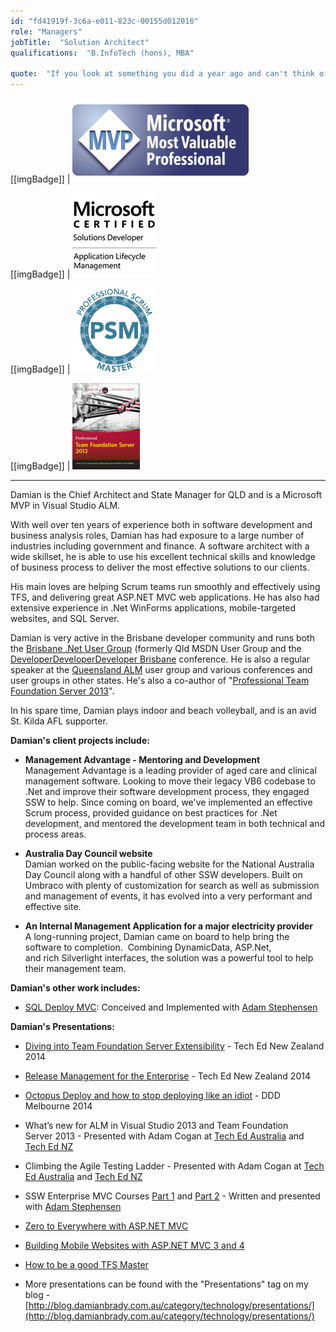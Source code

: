 ```yaml
---
id: "fd41919f-3c6a-e011-823c-00155d012016"
role: "Managers"
jobTitle:  "Solution Architect"
qualifications:  "B.InfoTech (hons), MBA"

quote:  "If you look at something you did a year ago and can't think of a better way to do it, it's not a sign you did it perfectly the first time, it's a sign you're not learning."
---
```


[[imgBadge]]
| ![MVP](../badges/Certification-microsoft-mvp.png)

[[imgBadge]]
| ![ALM](../badges/Certification-microsoft-developer-alm.png)

[[imgBadge]]
| ![Google Ads Mobile Awards](../badges/Certification-scrumorg-master-1.png) 

[[imgBadge]]
| [![cover_small.png](./Images/Bio/cover_small.png)](http://brdy.in/ProTFS2013) 


---

 Damian is the Chief Architect and State Manager for QLD and is a Microsoft MVP in Visual Studio ALM.  

 With well over ten years of experience both in software development and business analysis roles, Damian has had exposure to a large number of industries including government and finance. A software architect with a wide skillset, he is able to use his excellent technical skills and knowledge of business process to deliver the most effective solutions to our clients.  

 His main loves are helping Scrum teams run smoothly and effectively using TFS, and delivering great ASP.NET MVC web applications. He has also had extensive experience in .Net WinForms applications, mobile-targeted websites, and SQL Server.  

 Damian is very active in the Brisbane developer community and runs both the [Brisbane .Net User Group](http://www.meetup.com/Brisbane-Net-User-Group/ "Brisbane .Net User Group") (formerly Qld MSDN User Group and the 
[DeveloperDeveloperDeveloper Brisbane](http://www.dddbrisbane.com/ "DDD Brisbane") conference.  He is also a regular speaker at the 
[Queensland ALM](http://www.qalmug.org/ "Qld ALM User Group") user group and various conferences and user groups in other states. He's also a co-author of "[Professional Team Foundation Server 2013](http://brdy.in/ProTFS2013)".  

 In his spare time, Damian plays indoor and beach volleyball, and is an avid St. Kilda AFL supporter. 

**Damian's client projects include:** 

*   **Management Advantage - Mentoring and Development**  
 Management Advantage is a leading provider of aged care and clinical management software. Looking to move their legacy VB6 codebase to .Net and improve their software development process, they engaged SSW to help. Since coming on board, we've implemented an effective Scrum process, provided guidance on best practices for .Net development, and mentored the development team in both technical and process areas.

*   **Australia Day Council website**  
Damian worked on the public-facing website for the National Australia Day Council along with a handful of other SSW developers. Built on Umbraco with plenty of customization for search as well as submission and management of events, it has evolved into a very performant and effective site.
*   **An Internal Management Application for a major electricity provider**  
 A long-running project, Damian came on board to help bring the software to completion.  Combining DynamicData, ASP.Net, and rich Silverlight interfaces, the solution was a powerful tool to help their management team. 

**Damian's other work includes:**  

*   [SQL Deploy MVC](http://nuget.org/packages/SSW.SQLDeploy.MVC): Conceived and Implemented with 
      [Adam Stephensen](/AboutUs/Employees/Pages/AdamS.aspx)

 **Damian's Presentations:**

*   [Diving into Team Foundation Server Extensibility](http://search.channel9.msdn.com/content/result?sid=38a2fe9e-312c-44a1-81ad-14b04a911731&rid=6e9526bb-c526-4fac-9082-a39d00f30586) - Tech Ed New Zealand 2014

*   [Release Management for the Enterprise](http://search.channel9.msdn.com/content/result?sid=38a2fe9e-312c-44a1-81ad-14b04a911731&rid=b6182d1f-a29b-40f0-bfbf-a39d00f3023e) - Tech Ed New Zealand 2014

*   [Octopus Deploy and how to stop deploying like an idiot](http://tv.ssw.com/5522/octopus-deploy-and-how-to-stop-deploying-like-an-idiot-damien-brady-ddd-melbourne) - DDD Melbourne 2014

*   What’s new for ALM in Visual Studio 2013 and Team Foundation Server 2013 - Presented with Adam Cogan at 
      [Tech Ed Australia](http://channel9.msdn.com/Events/TechEd/Australia/2013/DEV211) and 
      [Tech Ed NZ](http://channel9.msdn.com/Events/TechEd/NewZealand/2013/DEV101)
*   Climbing the Agile Testing Ladder - Presented with Adam Cogan at [Tech Ed Australia](http://channel9.msdn.com/Events/TechEd/Australia/2013/DEV323B) and 
      [Tech Ed NZ](http://channel9.msdn.com/Events/TechEd/NewZealand/2013/DEV303)
*   SSW Enterprise MVC Courses 
      [Part 1](http://www.ssw.com.au/ssw/events/Training/enterprise-MVC-part-1.aspx) and 
      [Part 2](http://www.ssw.com.au/ssw/events/Training/Enterprise-MVC-Part-2.aspx) - Written and presented with 
      [Adam Stephensen](/AboutUs/Employees/Pages/AdamS.aspx)
*   [Zero to Everywhere with ASP.NET MVC](http://tv.ssw.com/1785/ddd-brisbane-damian-brady-zero-to-everywhere "Zero to Everywhere with ASP.NET MVC")
*   [Building Mobile Websites with ASP.NET MVC 3 and 4](http://www.slideshare.net/damovisa/building-mobile-websites-with-aspnet-mvc-3-4-11395594 "Building Mobile Websites with ASP.NET MVC 3 and 4")
*   [How to be a good TFS Master](http://www.slideshare.net/damovisa/how-to-be-a-good-tfs-master "How to be a good TFS Master")
*   More presentations can be found with the "Presentations" tag on my blog - 
      [http://blog.damianbrady.com.au/category/technology/presentations/](http://blog.damianbrady.com.au/category/technology/presentations/)